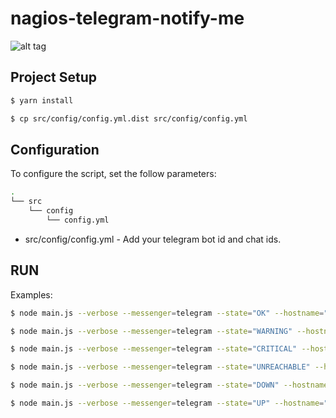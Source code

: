 # nagios-telegram-notify-me
![alt tag](https://i.imgur.com/cv1tWfF.png)

## Project Setup
```bash
$ yarn install
```

```bash
$ cp src/config/config.yml.dist src/config/config.yml
```

## Configuration
To configure the script, set the follow parameters:
```bash
.
└── src
    └── config
        └── config.yml
```
- src/config/config.yml - Add your telegram bot id and chat ids.

## RUN
Examples:

```bash
$ node main.js --verbose --messenger=telegram --state="OK" --hostname="rsilveira.com" --servicedesc="load" --output="OK - load average: 0.02 0.01 0.01"
```

```bash
$ node main.js --verbose --messenger=telegram --state="WARNING" --hostname="rsilveira.com" --servicedesc="load" --output="WARNING - load average: 3.48 4.19 2.74"
```

```bash
$ node main.js --verbose --messenger=telegram --state="CRITICAL" --hostname="rsilveira.com" --servicedesc="load" --output="CRITICAL - load average: 233.29 154.35 15.05"
```

```bash
$ node main.js --verbose --messenger=telegram --state="UNREACHABLE" --hostname="rsilveira.com" --output="Network Unreachable (rsilveira.com)"
```

```bash
$ node main.js --verbose --messenger=telegram --state="DOWN" --hostname="rsilveira.com" --output="PING CRITICAL - Packet loss = 100%"
```

```bash
$ node main.js --verbose --messenger=telegram --state="UP" --hostname="rsilveira.com" --output="PING OK - Packet loss = 0%, RTA = 3.74 ms"
```